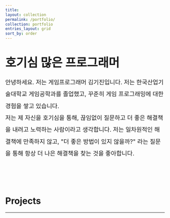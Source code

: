 ```yaml
---
title:
layout: collection
permalink: /portfolio/
collection: portfolio
entries_layout: grid
sort_by: order
---
```


<h1 id="page-title" class="page__title">
    <span style="font-size: 28pt">
        호기심 많은 프로그래머
        <a href="https://github.com/kijin-Kim" rel="nofollow noopener noreferrer"><i class="fab fa-fw fa-github" aria-hidden="true"></i></a>
    </span>
</h1>

<span style="font-size: 14pt; line-height: 200%">
    안녕하세요. 저는 게임프로그래머 김기진입니다. 저는 한국산업기술대학교 게임공학과를 졸업했고, 꾸준히 게임 프로그래밍에 대한 경험을 쌓고 있습니다.<br/>
    저는 제 자신을 호기심을 통해, 끊임없이 질문하고 더 좋은 해결책을 내려고 노력하는 사람이라고 생각합니다. 저는 일차원적인 해결책에 만족하지 않고, "더 좋은 방법이 있지 않을까?" 라는 질문을 통해 항상 더 나은 해결책을 찾는 것을 좋아합니다.
    <br/>
    <br/>
    <br/>
</span>

# Projects
---

